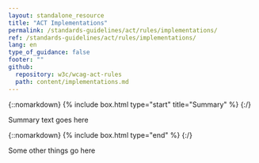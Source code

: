 ```yaml
---
layout: standalone_resource
title: "ACT Implementations"
permalink: /standards-guidelines/act/rules/implementations/
ref: /standards-guidelines/act/rules/implementations/
lang: en
type_of_guidance: false
footer: ""
github:
  repository: w3c/wcag-act-rules
  path: content/implementations.md
---
```


{::nomarkdown} {% include box.html type="start" title="Summary" %} {:/}

Summary text goes here

{::nomarkdown} {% include box.html type="end" %} {:/}

Some other things go here
